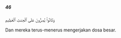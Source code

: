 ##### 46

<span class="ayah">وَكَانُوا۟ يُصِرُّونَ عَلَى ٱلْحِنثِ ٱلْعَظِيمِ</span>

<span class="ayah_translation">Dan mereka terus-menerus mengerjakan dosa besar.</span>
